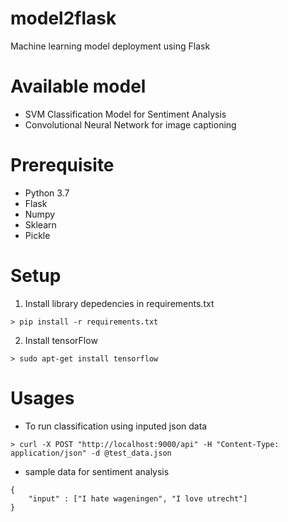 # model2flask

Machine learning model deployment using Flask

# Available model

- SVM Classification Model for Sentiment Analysis
- Convolutional Neural Network for image captioning

# Prerequisite

- Python 3.7
- Flask
- Numpy
- Sklearn
- Pickle

# Setup

1. Install library depedencies in requirements.txt

```
> pip install -r requirements.txt
```

2. Install tensorFlow
```
> sudo apt-get install tensorflow
```

# Usages

- To run classification using inputed json data

```
> curl -X POST "http://localhost:9000/api" -H "Content-Type: application/json" -d @test_data.json

```

- sample data for sentiment analysis

```
{
    "input" : ["I hate wageningen", "I love utrecht"]
}
```




